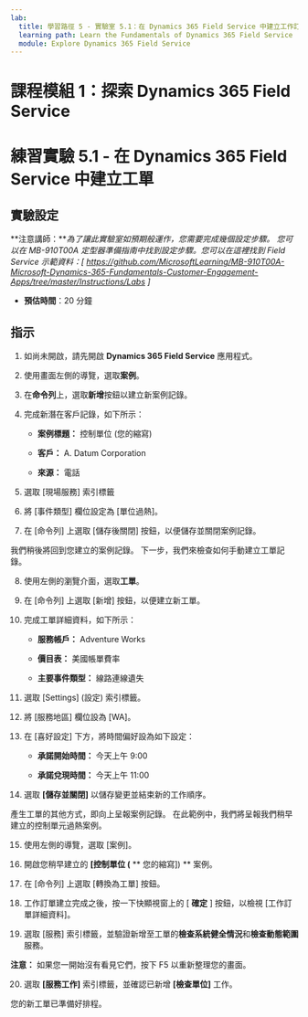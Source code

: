 ```yaml
---
lab:
  title: 學習路徑 5 - 實驗室 5.1：在 Dynamics 365 Field Service 中建立工作訂單
  learning path: Learn the Fundamentals of Dynamics 365 Field Service
  module: Explore Dynamics 365 Field Service
---
```


課程模組 1：探索 Dynamics 365 Field Service
========================

# 練習實驗 5.1 - 在 Dynamics 365 Field Service 中建立工單

## 實驗設定

**注意講師：***為了讓此實驗室如預期般運作，您需要完成幾個設定步驟。 您可以在 MB-910T00A 定型器準備指南中找到設定步驟。您可以在這裡找到 Field Service 示範資料：[ https://github.com/MicrosoftLearning/MB-910T00A-Microsoft-Dynamics-365-Fundamentals-Customer-Engagement-Apps/tree/master/Instructions/Labs ]*

  - **預估時間**：20 分鐘

## 指示

1. 如尚未開啟，請先開啟 **Dynamics 365 Field Service** 應用程式。

2. 使用畫面左側的導覽，選取**案例**。

3. 在**命令列**上，選取**新增**按鈕以建立新案例記錄。

4. 完成新潛在客戶記錄，如下所示：

    - **案例標題：** 控制單位 (您的縮寫) 

    - **客戶：** A. Datum Corporation

    - **來源：** 電話

5. 選取 [現場服務] 索引標籤

6. 將 [事件類型] 欄位設定為 [單位過熱]。

7. 在 [命令列] 上選取 [儲存後關閉] 按鈕，以便儲存並關閉案例記錄。

我們稍後將回到您建立的案例記錄。 下一步，我們來檢查如何手動建立工單記錄。

8. 使用左側的瀏覽介面，選取**工單**。

9. 在 [命令列] 上選取 [新增] 按鈕，以便建立新工單。

10. 完成工單詳細資料，如下所示：

    - **服務帳戶：** Adventure Works

    - **價目表：** 美國帳單費率

    - **主要事件類型：** 線路連線遺失

11. 選取 [Settings] \(設定\) 索引標籤。

12. 將 [服務地區] 欄位設為 [WA]。

13. 在 [喜好設定] 下方，將時間偏好設為如下設定：

    - **承諾開始時間：** 今天上午 9:00

    - **承諾兌現時間：** 今天上午 11:00

14. 選取 **[儲存並關閉]** 以儲存變更並結束新的工作順序。

產生工單的其他方式，即向上呈報案例記錄。 在此範例中，我們將呈報我們稍早建立的控制單元過熱案例。

15. 使用左側的導覽，選取 [案例]。

16. 開啟您稍早建立的 **[控制單位 (** ** 您的縮寫]) ** 案例。

17. 在 [命令列] 上選取 [轉換為工單] 按鈕。

18. 工作訂單建立完成之後，按一下快顯視窗上的 [ **確定** ] 按鈕，以檢視 [工作訂單詳細資料]。

19. 選取 [服務] 索引標籤，並驗證新增至工單的**檢查系統健全情況**和**檢查動態範圍**服務。

**注意：** 如果您一開始沒有看見它們，按下 F5 以重新整理您的畫面。

20. 選取 **[服務工作]** 索引標籤，並確認已新增 **[檢查單位]** 工作。

您的新工單已準備好排程。

